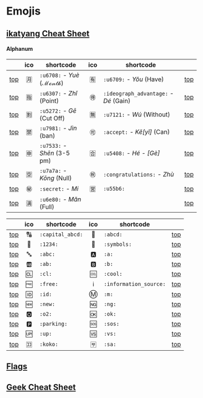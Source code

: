 # Emojis

## [ikatyang Cheat Sheet](https://github.com/ikatyang/emoji-cheat-sheet)

#### Alphanum

| | ico | shortcode | ico | shortcode | |
| - | :-: | - | :-: | - | - |
| [top](#symbols) | :u6708: | `:u6708:` $\textit{- Yuè}$ $\mathscr{(Month)}$ | :u6709: | `:u6709:` $\textit{- Yǒu}$ (Have) | [top](#table-of-contents) |
| [top](#symbols) | :u6307: | `:u6307:` $\textit{- Zhǐ}$ (Point) | :ideograph_advantage: | `:ideograph_advantage:` $\textit{- Dé}$ (Gain) | [top](#table-of-contents) |
| [top](#symbols) | :u5272: | `:u5272:` $\textit{- Gē}$ (Cut Off) | :u7121: | `:u7121:` $\textit{- Wú}$ (Without) | [top](#table-of-contents) |
| [top](#symbols) | :u7981: | `:u7981:` $\textit{- Jìn}$ (ban) | :accept: | `:accept:` $\textit{- Kě[yǐ]}$ (Can) | [top](#table-of-contents) |
| [top](#symbols) | :u7533: | `:u7533:` $\textit{- Shēn}$ (3-5 pm)| :u5408: | `:u5408:` $\textit{- Hé - [Gè]}$| [top](#table-of-contents) |
| [top](#symbols) | :u7a7a: | `:u7a7a:` $\textit{- Kōng}$ (Null) | :congratulations: | `:congratulations:` $\textit{- Zhù}$  | [top](#table-of-contents) |
| [top](#symbols) | :secret: | `:secret:` $\textit{- Mi}$ | :u55b6: | `:u55b6:` | [top](#table-of-contents) |
| [top](#symbols) | :u6e80: | `:u6e80:` $\textit{- Mǎn}$ (Full) | | | [top](#table-of-contents) |


| | ico | shortcode | ico | shortcode | |
| - | :-: | - | :-: | - | - |
| [top](#symbols) | :capital_abcd: | `:capital_abcd:` | :abcd: | `:abcd:` | [top](#table-of-contents) |
| [top](#symbols) | :1234: | `:1234:` | :symbols: | `:symbols:` | [top](#table-of-contents) |
| [top](#symbols) | :abc: | `:abc:` | :a: | `:a:` | [top](#table-of-contents) |
| [top](#symbols) | :ab: | `:ab:` | :b: | `:b:` | [top](#table-of-contents) |
| [top](#symbols) | :cl: | `:cl:` | :cool: | `:cool:` | [top](#table-of-contents) |
| [top](#symbols) | :free: | `:free:` | :information_source: | `:information_source:` | [top](#table-of-contents) |
| [top](#symbols) | :id: | `:id:` | :m: | `:m:` | [top](#table-of-contents) |
| [top](#symbols) | :new: | `:new:` | :ng: | `:ng:` | [top](#table-of-contents) |
| [top](#symbols) | :o2: | `:o2:` | :ok: | `:ok:` | [top](#table-of-contents) |
| [top](#symbols) | :parking: | `:parking:` | :sos: | `:sos:` | [top](#table-of-contents) |
| [top](#symbols) | :up: | `:up:` | :vs: | `:vs:` | [top](#table-of-contents) |
| [top](#symbols) | :koko: | `:koko:` | :sa: | `:sa:` | [top](#table-of-contents) |


## [Flags](flags.md)

## [Geek Cheat Sheet](https://github.com/buildkite/emojis)




